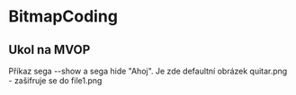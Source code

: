 # BitmapCoding
Ukol na MVOP
-----

Příkaz sega --show a sega hide "Ahoj".
Je zde defaultní obrázek quitar.png - zašifruje se do file1.png
